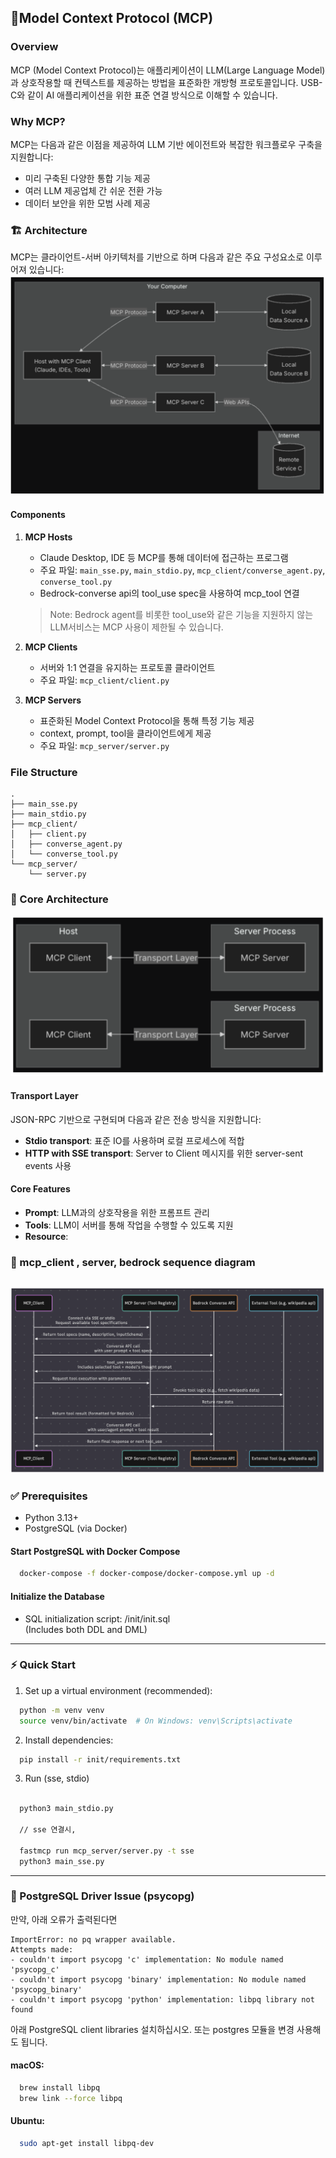 
## 🚀Model Context Protocol (MCP)

### Overview
MCP (Model Context Protocol)는 애플리케이션이 LLM(Large Language Model)과 상호작용할 때 컨텍스트를 제공하는 방법을 표준화한 개방형 프로토콜입니다. USB-C와 같이 AI 애플리케이션을 위한 표준 연결 방식으로 이해할 수 있습니다.

### Why MCP?
MCP는 다음과 같은 이점을 제공하여 LLM 기반 에이전트와 복잡한 워크플로우 구축을 지원합니다:
- 미리 구축된 다양한 통합 기능 제공
- 여러 LLM 제공업체 간 쉬운 전환 가능
- 데이터 보안을 위한 모범 사례 제공

### 🏗️ Architecture
MCP는 클라이언트-서버 아키텍처를 기반으로 하며 다음과 같은 주요 구성요소로 이루어져 있습니다:
![architecture](init/1.png)
#### Components
1. **MCP Hosts**
   - Claude Desktop, IDE 등 MCP를 통해 데이터에 접근하는 프로그램
   - 주요 파일: `main_sse.py`, `main_stdio.py`, `mcp_client/converse_agent.py`, `converse_tool.py` 
   - Bedrock-converse api의 tool_use spec을 사용하여 mcp_tool 연결
   > Note: Bedrock agent를 비롯한 tool_use와 같은 기능을 지원하지 않는 LLM서비스는 MCP 사용이 제한될 수 있습니다.

2. **MCP Clients**
   - 서버와 1:1 연결을 유지하는 프로토콜 클라이언트
   - 주요 파일: `mcp_client/client.py`

3. **MCP Servers**
   - 표준화된 Model Context Protocol을 통해 특정 기능 제공
   - context, prompt, tool을 클라이언트에게 제공
   - 주요 파일: `mcp_server/server.py`

### File Structure
```
.
├── main_sse.py
├── main_stdio.py
├── mcp_client/
│   ├── client.py
│   ├── converse_agent.py
│   └── converse_tool.py
└── mcp_server/
    └── server.py
```
### 🧩 Core Architecture 
![architecture](init/2.png)
#### Transport Layer
JSON-RPC 기반으로 구현되며 다음과 같은 전송 방식을 지원합니다:
- **Stdio transport**: 표준 IO를 사용하며 로컬 프로세스에 적합
- **HTTP with SSE transport**: Server to Client 메시지를 위한 server-sent events 사용

#### Core Features
- **Prompt**: LLM과의 상호작용을 위한 프롬프트 관리
- **Tools**: LLM이 서버를 통해 작업을 수행할 수 있도록 지원
- **Resource**: 

### 🔄 mcp_client , server, bedrock sequence diagram
![architecture](init/3.png)
-------
### ✅ Prerequisites
- Python 3.13+
- PostgreSQL (via Docker)

#### Start PostgreSQL with Docker Compose

```bash
  docker-compose -f docker-compose/docker-compose.yml up -d
```

#### Initialize the Database

- SQL initialization script: /init/init.sql  
  (Includes both DDL and DML)

---

### ⚡ Quick Start

1. Set up a virtual environment (recommended):

```bash
  python -m venv venv
  source venv/bin/activate  # On Windows: venv\Scripts\activate
```

2. Install dependencies:

```bash
  pip install -r init/requirements.txt
```
3. Run (sse, stdio)
```bash
   
  python3 main_stdio.py
  
  // sse 연결시, 

  fastmcp run mcp_server/server.py -t sse
  python3 main_sse.py
```
 
 
---


### 🐘 PostgreSQL Driver Issue (psycopg)

만약, 아래 오류가 출력된다면 
```
ImportError: no pq wrapper available.
Attempts made:
- couldn't import psycopg 'c' implementation: No module named 'psycopg_c'
- couldn't import psycopg 'binary' implementation: No module named 'psycopg_binary'
- couldn't import psycopg 'python' implementation: libpq library not found
```

아래  PostgreSQL client libraries 설치하십시오. 또는 postgres 모듈을 변경 사용해도 됩니다.

#### macOS:

```bash
  brew install libpq
  brew link --force libpq
```

#### Ubuntu:

```bash
  sudo apt-get install libpq-dev
```
